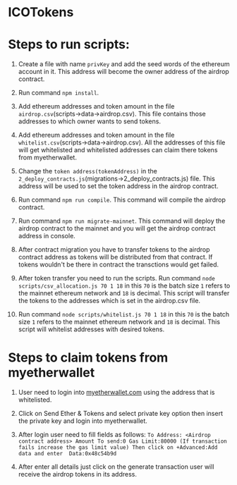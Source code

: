 # ICOTokens

# Steps to run scripts:

1) Create a file with name `privKey` and add the seed words of the ethereum account in it. This address will become the owner address of the airdrop contract.

2) Run command `npm install`.

3) Add ethereum addresses and token amount in the file `airdrop.csv`(scripts->data->airdrop.csv). This file contains those addresses to which owner wants to send tokens.

4) Add ethereum addresses and token amount in the file `whitelist.csv`(scripts->data->airdrop.csv). All the addresses of this file will get whitelisted and whitelisted addresses can claim there tokens from myetherwallet.

5) Change the `token address(tokenAddress)` in the `2_deploy_contracts.js`(migrations->2_deploy_contracts.js) file. This address will be used to set the token address in the airdrop contract.

6) Run command `npm run compile`. This command will compile the airdrop contract.

7) Run command `npm run migrate-mainnet`. This command will deploy the airdrop contract to the mainnet and you will get the airdrop contract address in console.

8) After contract migration you have to transfer tokens to the airdrop contract address as tokens will be distributed from that contract. If tokens wouldn't be there in contract the transctions would get failed.

9) After token transfer you need to run the scripts. Run command `node scripts/csv_allocation.js 70 1 18` in this `70` is the batch size `1` refers to the mainnet ethereum network and `18` is decimal. This script will transfer the tokens to the addresses which is set in the airdrop.csv file.

10) Run command `node scripts/whitelist.js 70 1 18` in this `70` is the batch size `1` refers to the mainnet ethereum network and `18` is decimal. This script will whitelist addresses with desired tokens.

# Steps to claim tokens from myetherwallet

1) User need to login into [myetherwallet.com](https://www.myetherwallet.com/) using the address that is whitelisted.

2) Click on Send Ether & Tokens and select private key option then insert the private key and login into myetherwallet.

3) After login user need to fill fields as follows:
	`To Address: <Airdrop contract address>
	Amount To send:0
	Gas Limit:80000 (If transaction fails increase the gas limit value)
 Then click on +Advanced:Add data and enter 
    	Data:0x48c54b9d`

4) After enter all details just click on the generate transaction user will receive the airdrop tokens in its address.




